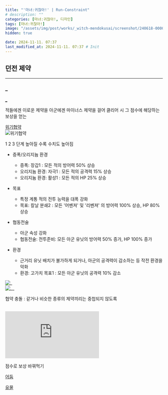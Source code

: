 ```yaml
---
title: "'마녀:귀찮아!' | Run-Constraint"
# description: ""
categories: [마녀:귀찮아!, 디자인]
tags: [마녀:귀찮아!]
image: "/assets/img/post/works/_witch-mendokusai/screenshot/240618-000000.png"
hidden: true

date: 2024-11-11. 07:37
last_modified_at: 2024-11-11. 07:37 # Init
---
```


## 던전 제약

---

### _

[_](https://namu.wiki/w/%EC%9C%84%EA%B8%B0%20%ED%98%91%EC%95%BD#s-6)  

적들에겐 이로운 제약을 아군에겐 마이너스 제약을 걸어 클리어 시 그 점수에 해당하는 보상을 얻는  

[위기협약](https://www.fmkorea.com/4629232028)  
![위기협약](https://image.fmkorea.com/files/attach/new2/20220518/4329633/1193497/4629232028/b9d113c7abec83d9a5e6282164ea51fa.png)  

1 2 3 단계 높아질 수록 수치도 높아짐

- 증폭/오리지늄 환경
  - 증폭: 장갑1 : 모든 적의 방어력 50% 상승
  - 오리지늄 환경: 자극1 : 모든 적의 공격력 15% 상승
  - 오리지늄 환경: 활성1 : 모든 적의 HP 25% 상승

- 목표
  - 특정 계통 적의 전투 능력을 대폭 강화
  - 목표: 칼날 분쇄2 : 모든 '어벤져' 및 '리벤져' 의 방어력 100% 상승, HP 80% 상승

- 협동전술
  - 아군 속성 강화
  - 협동전술: 전투준비: 모든 아군 유닛의 방어력 50% 증가, HP 100% 증가

- 환경
  - 근거리 유닛 배치가 불가하게 되거나, 아군의 공격력이 감소하는 등 작전 환경을 악화
  - 환경: 고가치 목표1 : 모든 아군 유닛의 공격력 10% 감소

![_](https://image.fmkorea.com/files/attach/new2/20220520/4329633/1193497/4629232028/098f02a5cec3baaa2a61a04452b235f2.png)  
![__](https://image.fmkorea.com/files/attach/new2/20220520/4329633/1193497/4629232028/cc69e098ea91cf1992460914ea4d558b.png)  

협약 충돌 : 같거나 비슷한 종류의 제약끼리는 중첩되지 않도록  

[](https://gall.dcinside.com/mgallery/board/view/?id=mibj&no=2198597)  
![___](https://dcimg1.dcinside.com/viewimage.php?id=20b4d22c&no=24b0d769e1d32ca73dec85fa11d02831f032f3b7b65aa671697d5dc327227a0f6ad2e2692e1f0c795364a41aabdb982e2f1a173785500009bda005813a56e2f8300cdca13e099facf65c&orgExt)  

점수로 보상 바꿔먹기  

[어둠](https://namu.wiki/w/20%20Minutes%20Till%20Dawn)  

[유물](https://namu.wiki/w/Risk%20of%20Rain%202/%EC%9C%A0%EB%AC%BC)  
